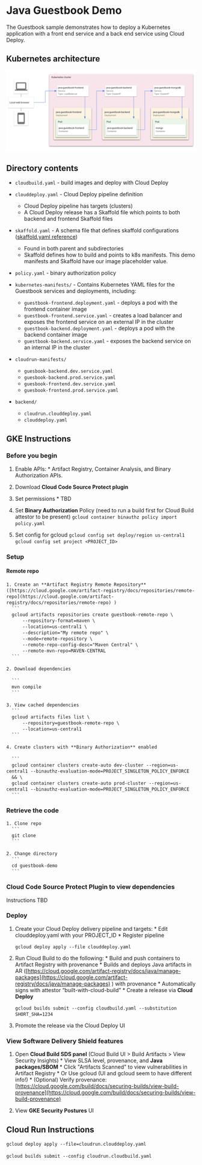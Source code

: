 # Java Guestbook Demo

The Guestbook sample demonstrates how to deploy a Kubernetes application with a front end service and a back end service using Cloud Deploy.  


## Kubernetes architecture
![Kubernetes Architecture Diagram](./img/diagram.png)

## Directory contents
- `cloudbuild.yaml` - build images and deploy with Cloud Deploy
- `clouddeploy.yaml` - Cloud Deploy pipeline definition
  - Cloud Deploy pipeline has targets (clusters)
  - A Cloud Deploy release has a Skaffold file which points to both backend and frontend Skaffold files
- `skaffold.yaml` - A schema file that defines skaffold configurations ([skaffold.yaml reference](https://skaffold.dev/docs/references/yaml/))
  - Found in both parent and subdirectories
  - Skaffold defines how to build and points to k8s manifests. This demo manifests and Skaffold have our image placeholder value.
- `policy.yaml` - binary authorization policy

- `kubernetes-manifests/` - Contains Kubernetes YAML files for the Guestbook services and deployments, including:
  - `guestbook-frontend.deployment.yaml` - deploys a pod with the frontend container image
  - `guestbook-frontend.service.yaml` - creates a load balancer and exposes the frontend service on an external IP in the cluster
  - `guestbook-backend.deployment.yaml` - deploys a pod with the backend container image
  - `guestbook-backend.service.yaml` - exposes the backend service on an internal IP in the cluster

- `cloudrun-manifests/`
  - `guesbook-backend.dev.service.yaml`
  - `guesbook-backend.prod.service.yaml`
  - `guesbook-frontend.dev.service.yaml`
  - `guesbook-frontend.prod.service.yaml`

- `backend/`
  - `cloudrun.clouddeploy.yaml`
  - `clouddeploy.yaml`

## GKE Instructions

### Before you begin
  1. Enable APIs: 
    * Artifact Registry, Container Analysis, and Binary Authorization APIs.

  2. Download **Cloud Code Source Protect plugin**

  3. Set permissions
    * TBD

  4. Set **Binary Authorization** Policy (need to run a build first for Cloud Build attestor to be present)
    ```
    gcloud container binauthz policy import policy.yaml
    ```

  5. Set config for gcloud
    ```
    gcloud config set deploy/region us-central1
    gcloud config set project <PROJECT_ID>
    ``` 

### Setup

  #### Remote repo
    1. Create an **Artifact Registry Remote Repository** ([https://cloud.google.com/artifact-registry/docs/repositories/remote-repo](https://cloud.google.com/artifact-registry/docs/repositories/remote-repo) )
      ```
      gcloud artifacts repositories create guestbook-remote-repo \
          --repository-format=maven \
          --location=us-central1 \
          --description="My remote repo" \
          --mode=remote-repository \
          --remote-repo-config-desc="Maven Central" \
          --remote-mvn-repo=MAVEN-CENTRAL
      ```

    2. Download dependencies

      ```
      mvn compile
      ```

    3. View cached dependencies
      ```
      gcloud artifacts files list \
          --repository=guestbook-remote-repo \
          --location=us-central1
      ```

    4. Create clusters with **Binary Authorization** enabled

      ```
      gcloud container clusters create-auto dev-cluster --region=us-central1 --binauthz-evaluation-mode=PROJECT_SINGLETON_POLICY_ENFORCE
      && \
      gcloud container clusters create-auto prod-cluster --region=us-central1 --binauthz-evaluation-mode=PROJECT_SINGLETON_POLICY_ENFORCE
      ```

### Retrieve the code
    1. Clone repo
      ```
      git clone
      ```

    2. Change directory
      ```
      cd guestbook-demo
      ```
  
### **Cloud Code Source Protect Plugin** to view dependencies
  Instructions TBD

### Deploy
  1. Create your Cloud Deploy delivery pipeline and targets:
    * Edit clouddeploy.yaml with your PROJECT_ID
    * Register pipeline
      ```
      gcloud deploy apply --file clouddeploy.yaml
      ```

  2. Run Cloud Build to do the following:
    * Build and push containers to Artifact Registry with provenance
    * Builds and deploys Java artifacts in AR ([https://cloud.google.com/artifact-registry/docs/java/manage-packages](https://cloud.google.com/artifact-registry/docs/java/manage-packages) ) with provenance
    * Automatically signs with attestor “built-with-cloud-build”
    * Create a release via **Cloud Deploy**
      ```
      gcloud builds submit --config cloudbuild.yaml --substitution SHORT_SHA=1234
      ```
  3. Promote the release via the Cloud Deploy UI

### View Software Delivery Shield features
  1. Open **Cloud Build SDS panel** (Cloud Build UI > Build Artifacts > View Security Insights)
    * View SLSA level, provenance, and **Java packages/SBOM**
    * Click "Artifacts Scanned" to view vulnerabilities in Artifact Registry
    * Or Use gcloud (UI and gcloud seem to have different info!)
    * (Optional) Verify provenance: [https://cloud.google.com/build/docs/securing-builds/view-build-provenance](https://cloud.google.com/build/docs/securing-builds/view-build-provenance) 

  2. View **GKE Security Postures** UI

## Cloud Run Instructions

  ```
  gcloud deploy apply --file=cloudrun.clouddeploy.yaml

  gcloud builds submit --config cloudrun.cloudbuild.yaml
  ```